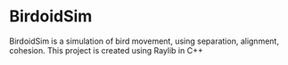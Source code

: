 # BirdoidSim
BirdoidSim is a simulation of bird movement, using separation, alignment, cohesion. This project is created using Raylib in C++
